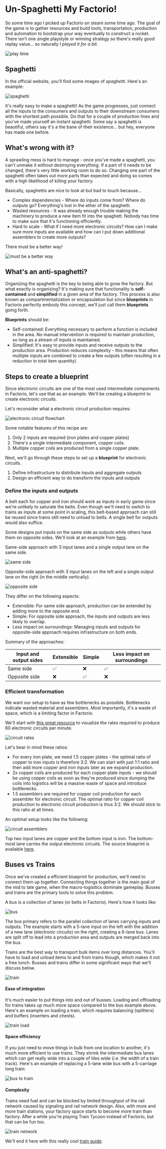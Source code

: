 # Un-Spaghetti My Factorio!
So some time ago I picked up Factorio on steam some time ago. The goal of the game is to gather resources and build tools, transportation, production and automation to bootstrap your way eventually to construct a rocket. There isn't one single playstyle or winning strategy so there's really good replay value... so naturally I *played it for a bit*.

![play time](01_play_time.png)


## Spaghetti
In the official website, you'll find some images of *spaghetti*. Here's an example:

![spaghetti](02_spaghetti.jpg)

It's really easy to make a spaghetti! As the game progresses, just connect all the inputs to the consumers and outputs to their downstream consumers with the shortest path possible. Do that for a couple of production lines and you've made yourself an instant spaghetti. Some say a spaghetti is beautiful, others say it's a the bane of their existence... but hey, everyone has made one before.


## What's wrong with it? 
A sprawling mess is hard to manage - once you've made a spaghetti, you can't unmake it without destroying everything. If a part of it needs to be changed, there's very little working room to do so. Changing one part of the spaghetti often takes out more parts than expected and doing so comes with a high likelihood of killing your factory.

Basically, spaghettis are nice to look at but bad to touch because...
- Complex dependencies - Where do inputs come from? Where do outputs go? Everything's lost in the ether of the spaghetti.
- Wasted resources - It was already enough trouble making the machinery to produce a new item fit into the spaghett. Nobody has time to make sure that it's functioning efficiently.
- Hard to scale - What if I need more electronic circuits? How can I make sure more inputs are available and how can I put down additional assemblers to create more outputs? 

There must be a better way!

![must be a better way](03_must_be_a_better_way.jpg)


## What's an anti-spaghetti?
Organizing the spaghetti is the key to being able to grow the factory. But what exactly is organizing? It's making sure that functionality is **self-contained** and **simplified** in a given area of the factory. This process is also known as compartmentalization or encapsulation but since **blueprints** in Factorio perfectly embody this concept, we'll just call them **blueprints** going forth.

**Blueprints** should be:
- Self-contained: Everything necessary to perform a function is included in the area. No manual intervention is required to maintain production, so long as a stream of inputs is maintained.
- Simplified: It's easy to provide inputs and receive outputs to the production area. Production reduces complexity - this means that often multiple inputs are combined to create a few outputs (often resulting in a reduction in total item quantity). 


## Steps to create a blueprint
Since electronic circuits are one of the most used intermediate components in Factorio, let's use that as an example. We'll be creating a blueprint to create electronic circuits.

Let's reconsider what a electronic circuit production requires:

![electronic circuit flowchart](04a_eg_dag.png)

Some notable features of this recipe are:
1. Only 2 inputs are required (iron plates and copper plates)
2. There's a single intermediate component, copper coils.
3. Multiple copper coils are produced from a single copper plate.

Next, we'll go through these steps to set up a **blueprint** for electronic circuits.
1. Define infrastructure to distribute inputs and aggregate outputs
2. Design an efficient way to do transform the inputs and outputs


### Define the inputs and outputs
A belt each for copper and iron should work as inputs in early game since we're unlikely to saturate the belts. Even though we'll need to switch to trains as inputs at some point in scaling, this belt-based approach can still be reused since trains still need to unload to belts. A single belt for outputs would also suffice.

Some designs put inputs on the same side as outputs while others have them on opposite sides. We'll look at an example from [here](https://factorioprints.com/view/-KjZIX7kOZQkjNigDi9o).

Same-side approach with 3 input lanes and a single output lane on the same side.

![same side](05b_same_side.png)

Opposite-side approach with 3 input lanes on the left and a single output lane on the right (in the middle vertically).

![opposite side](05a_opposite_side.png)

They differ on the following aspects:
- Extensible: For same side approach, production can be extended by adding more to the opposite end. 
- Simple: For opposite side approach, the inputs and outputs are less likely to overlap.
- Less impact on surroundings: Managing inputs and outputs for opposite-side approach requires infrastructure on both ends.

Summary of the approaches:

| Input and output sides | Extensible | Simple | Less impact on surroundings | 
| ---- | ---- | ---- | --- |
| Same side | ✅ | ❌ | ✅ | 
| Opposite side | ❌ | ✅ | ❌ |


### Efficient transformation
We want our setup to have as few bottlenecks as possible. Bottlenecks indicate wasted material and assemblers. Most importantly, it's a waste of space, which is a limiting factor in Factorio.

We'll start with [this great resource](https://kirkmcdonald.github.io/calc.html#tab=graph&data=1-1-19&items=electronic-circuit:f:1) to visualize the rates required to produce 60 electronic circuits per minute.

![circuit rates](04b_eg_rates.png)

Let's bear in mind these ratios:
- For every iron plate, we need 1.5 copper plates - the optimal ratio of copper to iron inputs is therefore 3:2. We can start with just 1:1 ratio and then add more copper and iron inputs later as we expand production.
- 2x copper coils are produced for each copper plate inputs - we should be using copper coils as soon as they're produced since dumping the coils into logistics will be a massive waste of space and introduce bottlenecks.
- 1.5 assemblers are required for copper coil production for each assembler for electronic circuit. The optimal ratio for copper coil production to electronic circuit production is thus 3:2. We should stick to this ratio at all times. 

An optimal setup looks like the following:

![circuit assemblers](06_circuit_assemblers.png)

Top two input lanes are copper and the bottom input is iron. The bottom-most lane carries the output electronic circuits. The source blueprint is available [here](https://www.factorio.school/view/-ND8sYSaE9kfSGD-6Hzd).


## Buses vs Trains
Once we've created a efficient blueprint for production, we'll need to connect them up together. Connecting things together is the main goal of the mid to late game, when the macro-logisitics dominate gameplay. Busses and trains are the primary tools to solve this problem.

A bus is a collection of lanes (or belts in Factorio). Here's how it looks like:

![bus](07_bus.png)

The bus primary refers to the parallel collection of lanes carrying inputs and outputs. The example starts with a 5-lane input on the left with the addition of a new lane (electronic circuits) on the right, creating a 6-lane bus. Lanes are split off to lead into a production area and outputs are merged back into the bus.

Trains are the best way to transport bulk items over long distances. You'll have to load and unload items to and from trains though, which makes it not a free lunch. Busses and trains differ in some significant ways that we'll discuss below.

![train](07_train.png)


#### Ease of integration
It's much easier to put things into and out of busses. Loading and offloading for trains takes up much more space compared to the bus example above. Here's an example on loading a train, which requires balancing (splitters) and buffers (inserters and chests).

![train load](07a_train.png)


#### Space efficiency
If you just need to move things in bulk from one location to another, it's much more efficient to use trains. They shrink the intermediate bus lanes which can get really wide into a couple of tiles wide (i.e. the width of a train track). Here's an example of replacing a 5-lane wide bus with a 5-carriage long train:

![bus to train](07b_bus_to_train.png)


#### Complexity
Trains need fuel and can be blocked by limited throughput of the rail network caused by signaling and rail network design. Also, with more and more train stations, your factory space starts to become more train than factory. After a while you're playing Train Tycoon instead of Factorio, but that can be fun too.

![train network](07c_train_network.png)

We'll end it here with this really cool [train guide](https://steamcommunity.com/sharedfiles/filedetails/?id=2737259470).
